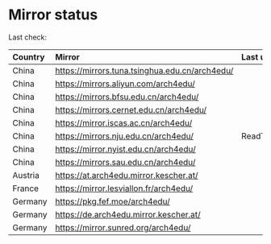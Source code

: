 <script src="./time.js"></script>
# Mirror status
Last check: <script type="text/javascript">localize(1725899203.7327838);</script>

|Country|Mirror|Last update|
|:------|:-----|:----------|
|China|https://mirrors.tuna.tsinghua.edu.cn/arch4edu/|<script type="text/javascript">localize(1725864150);</script>|
|China|https://mirrors.aliyun.com/arch4edu/|<script type="text/javascript">localize(1725864150);</script>|
|China|https://mirrors.bfsu.edu.cn/arch4edu/|<script type="text/javascript">localize(1725864150);</script>|
|China|https://mirrors.cernet.edu.cn/arch4edu/|<script type="text/javascript">localize(1725864150);</script>|
|China|https://mirror.iscas.ac.cn/arch4edu/|<script type="text/javascript">localize(1725864150);</script>|
|China|https://mirrors.nju.edu.cn/arch4edu/|ReadTimeout|
|China|https://mirror.nyist.edu.cn/arch4edu/|<script type="text/javascript">localize(1725821284);</script>|
|China|https://mirrors.sau.edu.cn/arch4edu/|<script type="text/javascript">localize(1725864150);</script>|
|Austria|https://at.arch4edu.mirror.kescher.at/|<script type="text/javascript">localize(1725864150);</script>|
|France|https://mirror.lesviallon.fr/arch4edu/|<script type="text/javascript">localize(1725864150);</script>|
|Germany|https://pkg.fef.moe/arch4edu/|<script type="text/javascript">localize(1725864150);</script>|
|Germany|https://de.arch4edu.mirror.kescher.at/|<script type="text/javascript">localize(1725864150);</script>|
|Germany|https://mirror.sunred.org/arch4edu/|<script type="text/javascript">localize(1725864150);</script>|

<script src="./tablefilter/tablefilter.js"></script>
<script src="./table.js"></script>